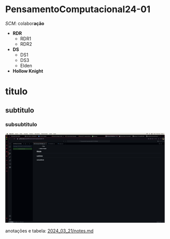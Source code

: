 # PensamentoComputacional24-01


*SCM*: colabor**ação**

- **RDR**
  - RDR1
  - RDR2
- **DS**
  - DS1
  - DS3
  - Elden
- **Hollow Knight**

# titulo
## subtitulo
### subsubtitulo

![alt text](image.png)


anotações e tabela: [2024_03_21/notes.md]([2024_03_21/notes.md)


